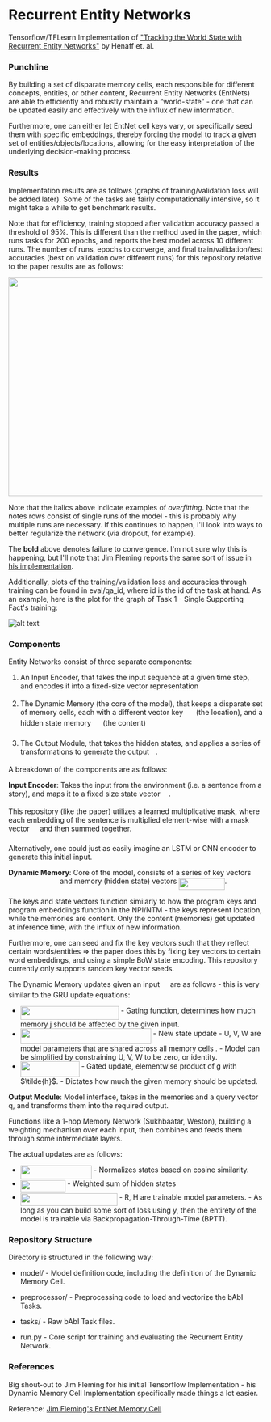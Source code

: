 # Recurrent Entity Networks
Tensorflow/TFLearn Implementation of ["Tracking the World State with Recurrent Entity Networks"](https://arxiv.org/abs/1612.03969) by Henaff et. al.

### Punchline ###
By building a set of disparate memory cells, each responsible for different concepts, entities, or other content, Recurrent Entity Networks (EntNets) are able to efficiently and robustly maintain a “world-state” - one that can be updated easily and effectively with the influx of new information. 

Furthermore, one can either let EntNet cell keys vary, or specifically seed them with specific embeddings, thereby forcing the model to track a given set of entities/objects/locations, allowing for the easy interpretation of the underlying decision-making process.

### Results ###
Implementation results are as follows (graphs of training/validation loss will be added later). Some of the tasks 
are fairly computationally intensive, so it might take a while to get benchmark results.

Note that for efficiency, training stopped after validation accuracy passed a threshold of 95%. This is different than
the method used in the paper, which runs tasks for 200 epochs, and reports the best model across 10 different runs. The number of runs, epochs to converge, and final train/validation/test accuracies (best on validation over different runs) for this repository relative to the paper results are as follows:

<p align="center"><img src="https://rawgit.com/siddk/entity-network/master/eval/svgs/65d3fcf9d3cc60a1fdedfb7a33528e8b.svg?invert_in_darkmode" align=middle width=1016.8059pt height=432.5607pt/></p>

Note that the italics above indicate examples of *overfitting*. Note that the notes rows consist of single runs
of the model - this is probably why multiple runs are necessary. If this continues to happen, I'll look into ways
to better regularize the network (via dropout, for example).

The **bold** above denotes failure to convergence. I'm not sure why this is happening, but I'll note that Jim
Fleming reports the same sort of issue in [his implementation](https://github.com/jimfleming/recurrent-entity-networks).

Additionally, plots of the training/validation loss and accuracies through training can be found in eval/qa_id, where
id is the id of the task at hand. As an example, here is the plot for the graph of Task 1 - Single Supporting Fact's 
training:

![alt text](https://github.com/siddk/entity-network/blob/master/eval/qa_1/run_1.png "Task 1 - Single Supporting Fact")

### Components ###

Entity Networks consist of three separate components:

1) An Input Encoder, that takes the input sequence at a given time step, and encodes it into a fixed-size vector representation <img src="https://rawgit.com/siddk/entity-network/master/eval/svgs/1f1c28e0a1b1708c6889fb006c886784.svg?invert_in_darkmode" align=middle width=12.623985pt height=14.10255pt/>

2) The Dynamic Memory (the core of the model), that keeps a disparate set of memory cells, each with a different vector key <img src="https://rawgit.com/siddk/entity-network/master/eval/svgs/40cca55dbe7b8452cf1ede03d21fe3ed.svg?invert_in_darkmode" align=middle width=17.806305pt height=14.10255pt/> (the location), and a hidden state memory <img src="https://rawgit.com/siddk/entity-network/master/eval/svgs/6d22be1359e204374e6f0b45e318d561.svg?invert_in_darkmode" align=middle width=15.517425pt height=22.74591pt/> (the content)

3) The Output Module, that takes the hidden states, and applies a series of transformations to generate the output <img src="https://rawgit.com/siddk/entity-network/master/eval/svgs/deceeaf6940a8c7a5a02373728002b0f.svg?invert_in_darkmode" align=middle width=8.61696pt height=14.10255pt/>.

A breakdown of the components are as follows:

**Input Encoder**: Takes the input from the environment (i.e. a sentence from a story), and maps it to a fixed size state vector <img src="https://rawgit.com/siddk/entity-network/master/eval/svgs/1f1c28e0a1b1708c6889fb006c886784.svg?invert_in_darkmode" align=middle width=12.623985pt height=14.10255pt/>.

This repository (like the paper) utilizes a learned multiplicative mask, where each embedding of the sentence is multiplied element-wise with a mask vector <img src="https://rawgit.com/siddk/entity-network/master/eval/svgs/9b6dbadab1b122f6d297345e9d3b8dd7.svg?invert_in_darkmode" align=middle width=12.65154pt height=22.74591pt/> and then summed together. 

Alternatively, one could just as easily imagine an LSTM or CNN encoder to generate this initial input.

**Dynamic Memory**: Core of the model, consists of a series of key vectors <img src="https://rawgit.com/siddk/entity-network/master/eval/svgs/5ccebbf530ff52e71bfb606d574fdaca.svg?invert_in_darkmode" align=middle width=98.039205pt height=14.10255pt/> and memory (hidden state) vectors <img src="https://rawgit.com/siddk/entity-network/master/eval/svgs/68db9e670b455c9eef5d6b82287b3676.svg?invert_in_darkmode" align=middle width=91.17273pt height=22.74591pt/>.

The keys and state vectors function similarly to how the program keys and program embeddings function in the NPI/NTM - the keys represent location, while the memories are content.
Only the content (memories) get updated at inference time, with the influx of new information. 

Furthermore, one can seed and fix the key vectors such that they reflect certain words/entities => the paper does this by fixing key vectors to certain word embeddings, and using a simple BoW state encoding.
This repository currently only supports random key vector seeds.

The Dynamic Memory updates given an input <img src="https://rawgit.com/siddk/entity-network/master/eval/svgs/1f1c28e0a1b1708c6889fb006c886784.svg?invert_in_darkmode" align=middle width=12.623985pt height=14.10255pt/> are as follows - this is very similar to the GRU update equations:

+ <img src="https://rawgit.com/siddk/entity-network/master/eval/svgs/e30634013819f430680ff7d9d2d67190.svg?invert_in_darkmode" align=middle width=195.352245pt height=27.59823pt/> 
    - Gating function, determines how much memory j should be affected by the given input.

+ <img src="https://rawgit.com/siddk/entity-network/master/eval/svgs/070eb4a8ad370755d533e0f8c6dea9aa.svg?invert_in_darkmode" align=middle width=259.068645pt height=30.55107pt/> 
    - New state update - U, V, W are model parameters that are shared across all memory cells .
    - Model can be simplified by constraining U, V, W to be zero, or identity.

+ <img src="https://rawgit.com/siddk/entity-network/master/eval/svgs/1f3fc749aea58a01cb3dfe4942924983.svg?invert_in_darkmode" align=middle width=116.74773pt height=30.55107pt/>
    - Gated update, elementwise product of g with $\tilde{h}$.
    - Dictates how much the given memory should be updated.

**Output Module**: Model interface, takes in the memories and a query vector q, and transforms them into the required output.

Functions like a 1-hop Memory Network (Sukhbaatar, Weston), building a weighting mechanism over each input, then combines and feeds them through some intermediate layers. 

The actual updates are as follows:

+ <img src="https://rawgit.com/siddk/entity-network/master/eval/svgs/95f55f07bc9f2f920afdda389426a490.svg?invert_in_darkmode" align=middle width=141.104535pt height=27.59823pt/>
    - Normalizes states based on cosine similarity.
+ <img src="https://rawgit.com/siddk/entity-network/master/eval/svgs/341317311489f34a57af823138e4fd8a.svg?invert_in_darkmode" align=middle width=88.94622pt height=24.65793pt/>
    - Weighted sum of hidden states
+ <img src="https://rawgit.com/siddk/entity-network/master/eval/svgs/0ac5cd1ce89de7dbc1e4329a272457d6.svg?invert_in_darkmode" align=middle width=192.040695pt height=24.56553pt/> 
    - R, H are trainable model parameters.
    - As long as you can build some sort of loss using y, then the entirety of the model is trainable via Backpropagation-Through-Time (BPTT).

### Repository Structure ###
Directory is structured in the following way:

+ model/ - Model definition code, including the definition of the Dynamic Memory Cell.

+ preprocessor/ - Preprocessing code to load and vectorize the bAbI Tasks.

+ tasks/ - Raw bAbI Task files.

+ run.py - Core script for training and evaluating the Recurrent Entity Network. 

### References ###
Big shout-out to Jim Fleming for his initial Tensorflow Implementation - his Dynamic Memory Cell Implementation 
specifically made things a lot easier.

Reference: [Jim Fleming's EntNet Memory Cell](https://github.com/jimfleming/recurrent-entity-networks/blob/master/entity_networks/dynamic_memory_cell.py)

